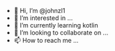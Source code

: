 - 👋 Hi, I’m @johnzl1
- 👀 I’m interested in ...
- 🌱 I’m currently learning kotlin
- 💞️ I’m looking to collaborate on ...
- 📫 How to reach me ...

<!---
johnzl1/johnzl1 is a ✨ special ✨ repository because its `README.md` (this file) appears on your GitHub profile.
You can click the Preview link to take a look at your changes.
--->
